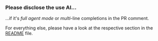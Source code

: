 ### Please disclose the use AI…

…if it's *full agent mode* or *multi*-line completions in the PR comment.

For everything else, please have a look at the respective section in the [README] file.

[README]: https://github.com/GitoxideLabs/gitoxide#contributions
